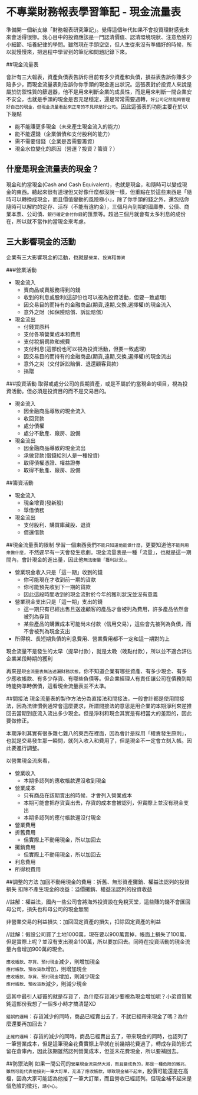 # 不專業財務報表學習筆記 - 現金流量表


準備開一個新支線「財務報表研究筆記」。覺得這個年代如果不會投資理財感覺未來會活得很慘。我心目中的投資應該是一門認清價值、認清環境現狀、注意危險的小細節、培養紀律的學問。雖然現在手頭空空，但人生從來沒有準備好的時候，所以就慢慢來，把過程中學習到的筆記和問題記錄下來。

##現金流量表

會計有三大報表，資產負債表告訴你目前有多少資產和負債，損益表告訴你賺多少賠多少，而現金流量表則告訴你你手頭的現金進出狀況。這張表對於投資人來說是屬於防禦性質的篩選器，他不是用來判斷企業的成長性，而是用來判斷一間企業安不安全，也就是手頭的現金是否充足穩定，還是常常需要週轉，`好公司定然能夠管理好自己的現金，但現金流量看起來正常的不見得是好公司`。因此這張表的功能主要在於以下幾點

- 能不能賺更多現金（未來產生現金流入的能力）
- 能不能還錢（企業償債和支付股利的能力）
- 需不需要借錢（企業是否需要籌資）
- 現金水位變化的原因（營運？投資？籌資？）


## 什麼是現金流量表的現金？

現金和約當現金(Cash and Cash Equivalent)，也就是現金，和隨時可以變成現金的東西。聽起來很有道理但又好像什麼都沒說一樣，但重點在於這些東西是「隨時可以轉換成現金，而且價值變動的風險極小」，除了你手頭的錢之外，還包括你隨時可以解約的定存、活存（不能有違約金），三個月內到期的國庫券、公債、商業本票、公司債、`銀行確定會付你錢`的匯票等。超過三個月就會有太多利息的成份在，所以就不當作約當現金來考慮。


## 三大影響現金的活動

企業有三大影響現金的活動，也就是`營業`、`投資`和`籌資`

###營業活動

- 現金流入
    - 賣商品或賣服務得到的錢
    - 收到的利息或股利(這部份也可以視為投資活動，但要一致處理)
    - 因交易目的而持有的金融商品(期貨,遠期,交換,選擇權)的現金流入
    - 意外之財（如保險賠償、訴訟賠償）
- 現金流出
    - 付錢買原料
    - 支付各項營業成本和費用
    - 支付稅捐罰款和規費
    - 支付利息(這部份也可以視為投資活動，但要一致處理)
    - 因交易目的而持有的金融商品(期貨,遠期,交換,選擇權)的現金流出
    - 意外之災（交付訴訟賠償、退還顧客貨款）
    - 捐贈

###投資活動
取得或處分公司的長期資產，或是不屬於約當現金的項目，視為投資活動。但必須是投資目的而不是交易目的。

- 現金流入
    - 因金融商品導致的現金流入
    - 收回貸款
    - 處分債權
    - 處分不動產、廠房、設備
- 現金流出
    - 因金融商品導致的現金流出
    - 承做貸款(借錢給別人是一種投資)
    - 取得債權憑證、權益證券
    - 取得不動產、廠房、設備

##籌資活動
- 現金流入
    - 現金增資(發新股)
    - 舉借債務
- 現金流出
    - 支付股利、購買庫藏股、退資
    - 償還借款
    
##現金流量表的限制
學習一個東西我們`不能只知道他能做什麼`，更要知道他`不能夠用來做什麼`，不然遲早有一天會發生悲劇。現金流量表是一種「流量」，也就是這一期間內，會計現金的進出量，因此他`無法衡量「獲利狀況」`。

- 營業現金收入只是「這一期」收到的錢
    - 你可能現在才收到前一期的貨款
    - 你可能預先收到下一期的貨款
    - 因此這段時間收到的現金流對於今年的獲利狀況並沒有意義
- 營業現金支出只是「這一期」支出的錢
    - 這一期只有已經出售且送達顧客的產品才會被列為費用，許多產品依然會被列為存貨
    - 某些產品的購置成本可能尚未付款（信用交易），這些會先被列為負債，而不會被列為現金支出
- 所得稅、長短期負債的利息費用、營業費用都不一定和這一期對的上

現金流量不是發生的太早（提早付款），就是太晚（晚點付款），所以並不適合評估企業某段時期的獲利

再來是`現金流量表無法透漏財務狀態`，你不知道企業有哪些資產、有多少現金、有多少應收帳款、有多少存貨、有哪些負債等。但企業經理人有責任讓公司在債務到期時能夠準時償債，這看現金流量表並不太準。

##間接法
現金流量表的製作方法分為直接法和間接法，一般會計都是使用間接法，因為法律慣例通常會這麼要求，所謂間接法的意思是用企業的本期淨利來逆推回去當期到底流入流出多少現金。但是淨利和現金其實是有相當大的差距的，因此要做修正。

本期淨利其實有很多雜七雜八的東西在裡面，因為會計是採用「權責發生原則」，也就是交易發生那一瞬間，就列入收入和費用了，但是現金不一定會立刻入帳。因此要進行調整。

以營業現金流來看，


- 營業收入
    - 本期多認列的應收帳款還沒收到現金
- 營業成本
    - 只有商品在該期賣出的時候，才會列入營業成本
    - 本期可能會把存貨賣出去，存貨的成本會被認列，但實際上並沒有現金支出
    - 本期多認列的應付帳款還沒付現金
- 營業費用
- 折舊費用
    - 但實際上不動用現金，所以加回去
- 攤銷費用
    - 但實際上不動用現金，所以加回去
- 利息費用
- 所得稅費用


##調整的方法
加回不動用現金的費用：折舊、無形資產攤銷、權益法認列的投資損失
扣除不產生現金的收益：溢價攤銷、權益法認列的投資收益

//註解：權益法，國內一些公司會將海外投資設在免稅天堂，這些賺的錢不會匯回母公司，損失也和母公司的現金無關

非營業交易的利益損失：加回固定資產的損失，扣除固定資產的利益

//註解：假設公司買了土地1000萬，現在要以900萬賣掉，帳面上損失了100萬，但是實際上呢？並沒有支出現金100萬，所以要加回去。同時在投資活動的現金流量內會增加900萬的現金。

`應收帳款、存貨、預付現金`減少，則增加現金<br>
`應付帳款、預收貨款`增加，則增加現金<br>
`應收帳款、存貨、預付現金`增加，則減少現金<br>
`應付帳款、預收貨款`減少，則減少現金<br>

這其中最引人疑竇的就是存貨了，為什麼存貨減少要視為現金增加呢？小弟資質駑鈍這部份我想了一個多小時才搞清楚XD<br>

`錯誤的邏輯`：存貨減少的同時，商品已經賣出去了，不就已經帶來現金了嗎？為什麼還要再加回去？<br>

`正確的邏輯`：存貨的減少的同時，商品已經賣出去了，帶來現金的同時，也認列了一筆營業成本，但是這筆現金花費實際上早就在前幾期花費過了，轉成存貨的形式留在倉庫內，因此該期雖然認列營業成本，但並未花費現金，所以要補回去。


##防禦法則
如果一間公司的`營業現金流突然大減，而且變成負的，那是一種危險的徵兆，雖然可能代表他接到一筆大訂單，充滿了應收帳款，導致現金補不起來`，股價可能還是在高檔，因為大家可能認為他接了一筆大訂單，而且營收已經認列。但現金補不起來是個危險的徵兆，`請小心`。